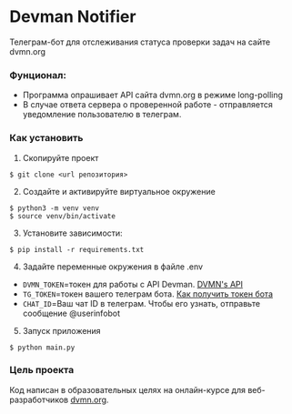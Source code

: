 # Devman Notifier
Телеграм-бот для отслеживания статуса проверки задач на сайте dvmn.org

### Фунционал:
* Программа опрашивает API сайта dvmn.org в режиме long-polling
* В случае ответа сервера о проверенной работе - отправляется уведомление пользователю в телеграм.

### Как установить

1. Скопируйте проект
```
$ git clone <url репозитория>
```
2. Создайте и активируйте виртуальное окружение
```
$ python3 -m venv venv
$ source venv/bin/activate
```
3. Установите зависимости:
```
$ pip install -r requirements.txt
```
4. Задайте переменные окружения в файле .env
- `DVMN_TOKEN`=токен для работы с API Devman. [DVMN's API](https://dvmn.org/api/docs/)
- `TG_TOKEN`=токен вашего телеграм бота. [Как получить токен бота](https://tlgrm.ru/docs/bots)
- `CHAT_ID`=Ваш чат ID в телеграм. Чтобы его узнать, отправьте сообщение @userinfobot
5. Запуск приложения
```
$ python main.py
```

### Цель проекта

Код написан в образовательных целях на онлайн-курсе для веб-разработчиков [dvmn.org](https://dvmn.org/).